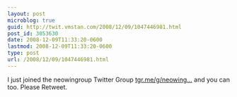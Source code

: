 ```yaml
---
layout: post
microblog: true
guid: http://twit.vmstan.com/2008/12/09/1047446981.html
post_id: 3053630
date: 2008-12-09T11:33:20-0600
lastmod: 2008-12-09T11:33:20-0600
type: post
url: /2008/12/09/1047446981.html
---
```

I just joined the neowingroup Twitter Group [tgr.me/g/neowing...](http://tgr.me/g/neowingroup) and you can too. Please Retweet.

